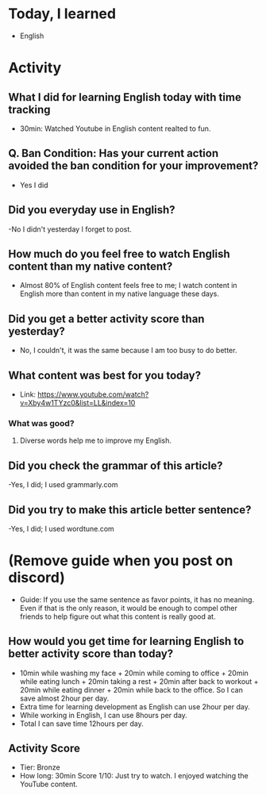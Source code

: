 # Today, I learned 
- English

# Activity
## What I did for learning English today with time tracking
- 30min: Watched Youtube in English content realted to fun.

## Q. Ban Condition: Has your current action avoided the ban condition for your improvement?
- Yes I did

## Did you everyday use in English?
-No I didn't yesterday I forget to post.

## How much do you feel free to watch English content than my native content?
- Almost 80% of English content feels free to me; I watch content in English more than content in my native language these days.

## Did you get a better activity score than yesterday?
- No, I couldn't, it was the same because I am too busy to do better.

## What content was best for you today?
- Link: https://www.youtube.com/watch?v=Xby4w1TYzc0&list=LL&index=10

### What was good?
1. Diverse words help me to improve my English.

## Did you check the grammar of this article?
-Yes, I did; I used grammarly.com 

## Did you try to make this article better sentence?
-Yes, I did; I used wordtune.com

# (Remove guide when you post on discord) 
* Guide:
If you use the same sentence as favor points, it has no meaning. 
Even if that is the only reason, it would be enough to compel other friends to help figure out what this content is really good at.

## How would you get time for learning English to better activity score than today?
- 10min while washing my face + 20min while coming to office + 20min while eating lunch + 20min taking a rest + 20min after back to workout + 20min while eating dinner + 20min while back to the office. So I can save almost 2hour per day.
- Extra time for learning development as English can use 2hour per day.
- While working in English, I can use 8hours per day.
- Total I can save time 12hours per day.

## Activity Score
- Tier: Bronze
- How long: 30min
Score 1/10: Just try to watch. I enjoyed watching the YouTube content.
